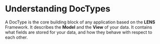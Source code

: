 # Understanding DocTypes

A DocType is the core building block of any application based on the **LENS** Framework. It describes the **Model** and the **View** of your data. It contains what fields are stored for your data, and how they behave with respect to each other.


<!--stackedit_data:
eyJoaXN0b3J5IjpbMzA3NDc3NjI0XX0=
-->
